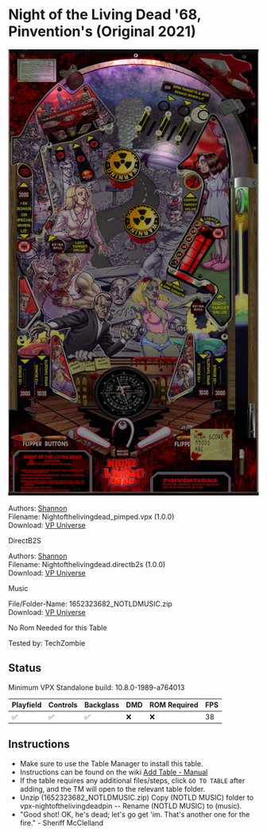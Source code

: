 # Night of the Living Dead '68, Pinvention's (Original 2021)

![Table Preview](../../images/vpx-nightofthelivingdeadpin.png)

Authors: [Shannon](https://vpuniverse.com/profile/7353-shannon/)  
Filename: Nightofthelivingdead_pimped.vpx (1.0.0)  
Download: [VP Universe](https://vpuniverse.com/files/file/7795-pinventions-night-of-the-living-dead/)

DirectB2S

Authors: [Shannon](https://vpuniverse.com/profile/7353-shannon/)  
Filename: Nightofthelivingdead.directb2s (1.0.0)  
Download: [VP Universe](https://vpuniverse.com/files/file/7795-pinventions-night-of-the-living-dead/)

Music

File/Folder-Name: 1652323682_NOTLDMUSIC.zip  
Download: [VP Universe](https://vpuniverse.com/files/file/7795-pinventions-night-of-the-living-dead/)

No Rom Needed for this Table

Tested by: TechZombie

## Status 

Minimum VPX Standalone build: 10.8.0-1989-a764013

| Playfield | Controls | Backglass | DMD | ROM Required | FPS | 
|-----------|----------|-----------|-----|--------------|-----|
| :white_check_mark: | :white_check_mark: | :white_check_mark: | :x: | :x: | 38 |

## Instructions

- Make sure to use the Table Manager to install this table.
- Instructions can be found on the wiki [Add Table - Manual](https://github.com/LegendsUnchained/vpx-standalone-alp4k/wiki/%5B04%5D-%F0%9F%A7%A1-TM-%E2%80%90-Other-Features#add-table---manual)
- If the table requires any additional files/steps, click `GO TO TABLE` after adding, and the TM will open to the relevant table folder.
- Unzip (1652323682_NOTLDMUSIC.zip) Copy (NOTLD MUSIC) folder to vpx-nightofthelivingdeadpin -- Rename (NOTLD MUSIC) to (music).
- "Good shot! OK, he's dead; let's go get 'im. That's another one for the fire." - Sheriff McClelland

